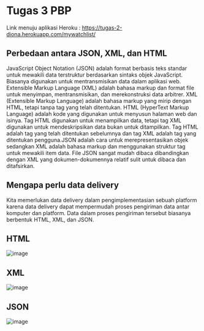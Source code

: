 # Tugas 3 PBP

Link menuju aplikasi Heroku : https://tugas-2-diona.herokuapp.com/mywatchlist/

## Perbedaan antara JSON, XML, dan HTML

JavaScript Object Notation (JSON) adalah format berbasis teks standar untuk mewakili data terstruktur berdasarkan sintaks objek JavaScript. Biasanya digunakan untuk mentransmisikan data dalam aplikasi web. Extensible Markup Language (XML) adalah bahasa markup dan format file untuk menyimpan, mentransmisikan, dan merekonstruksi data arbitrer. XML (Extensible Markup Language) adalah bahasa markup yang mirip dengan HTML, tetapi tanpa tag yang telah ditentukan. HTML (HyperText Markup Language) adalah kode yang digunakan untuk menyusun halaman web dan isinya. Tag HTML digunakan untuk menampilkan data, tetapi tag XML digunakan untuk mendeskripsikan data bukan untuk ditampilkan. Tag HTML adalah tag yang telah ditentukan sebelumnya dan tag XML adalah tag yang ditentukan pengguna.JSON adalah cara untuk merepresentasikan objek sedangkan XML adalah bahasa markup dan menggunakan struktur tag untuk mewakili item data. File JSON sangat mudah dibaca dibandingkan dengan XML yang dokumen-dokumennya relatif sulit untuk dibaca dan ditafsirkan. 

## Mengapa perlu data delivery

Kita memerlukan data delivery dalam pengimplementasian sebuah platform karena data delivery dapat mempermudah proses pengiriman data antar komputer dan platform. Data dalam proses pengiriman tersebut biasanya berbentuk HTML, XML, dan JSON.

## HTML
![image](https://user-images.githubusercontent.com/112402619/191556347-dadb5124-1811-4e92-a2c9-d6fdab999667.png)

## XML
![image](https://user-images.githubusercontent.com/112402619/191556537-49cb21dd-9686-4012-914d-893d7409b1e8.png)

## JSON
![image](https://user-images.githubusercontent.com/112402619/191556735-8a59dd9e-7608-4ca3-a418-6118b45148c5.png)

